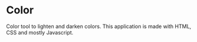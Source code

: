 # Color
Color tool to lighten and darken colors. 
This application is made with HTML, CSS and mostly Javascript. 
